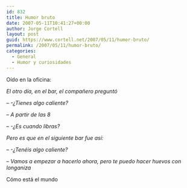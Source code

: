 ```yaml
---
id: 832
title: Humor bruto
date: 2007-05-11T10:41:27+00:00
author: Jorge Cortell
layout: post
guid: https://www.cortell.net/2007/05/11/humor-bruto/
permalink: /2007/05/11/humor-bruto/
categories:
  - General
  - Humor y curiosidades
---
```

Oí­do en la oficina:

_El otro dí­a, en el bar, el compañero preguntó_

_– -¿Tienes algo caliente?_

_– A partir de las 8_

_– -¿Es cuando libras?_

_Pero es que en el siguiente bar fue así­:_

_– -¿Tenéis algo caliente?_

_– Vamos a empezar a hacerlo ahora, pero te puedo hacer huevos con longaniza_
  
Cómo está el mundo